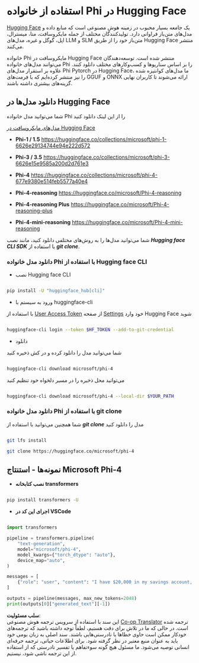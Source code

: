 <!--
CO_OP_TRANSLATOR_METADATA:
{
  "original_hash": "624fe133fba62773979d45f54519f7bb",
  "translation_date": "2025-07-16T18:50:12+00:00",
  "source_file": "md/01.Introduction/02/01.HF.md",
  "language_code": "fa"
}
-->
# **استفاده از خانواده Phi در Hugging Face**

[Hugging Face](https://huggingface.co/) یک جامعه بسیار محبوب در زمینه هوش مصنوعی است که منابع داده و مدل‌های متن‌باز فراوانی دارد. تولیدکنندگان مختلف از جمله مایکروسافت، متا، میسترال، اپل، گوگل و غیره، مدل‌های LLM و SLM متن‌باز خود را از طریق Hugging Face منتشر می‌کنند.

خانواده Phi مایکروسافت در Hugging Face منتشر شده است. توسعه‌دهندگان می‌توانند مدل‌های خانواده Phi را بر اساس سناریوها و کسب‌وکارهای مختلف دانلود کنند. علاوه بر استقرار مدل‌های Phi Pytorch در Hugging Face، ما مدل‌های کوانتیزه شده را نیز منتشر کرده‌ایم که با فرمت‌های GGUF و ONNX ارائه می‌شوند تا کاربران نهایی گزینه‌های بیشتری داشته باشند.

## **دانلود مدل‌ها در Hugging Face**

شما می‌توانید مدل خانواده Phi را از این لینک دانلود کنید

[مدل‌های مایکروسافت در Hugging Face](https://huggingface.co/microsoft)

-  **Phi-1 / 1.5** https://huggingface.co/collections/microsoft/phi-1-6626e29134744e94e222d572

-  **Phi-3 / 3.5** https://huggingface.co/collections/microsoft/phi-3-6626e15e9585a200d2d761e3

-  **Phi-4** https://huggingface.co/collections/microsoft/phi-4-677e9380e514feb5577a40e4

- **Phi-4-reasoning** https://huggingface.co/microsoft/Phi-4-reasoning

- **Phi-4-reasoning Plus** https://huggingface.co/microsoft/Phi-4-reasoning-plus 

- **Phi-4-mini-reasoning** https://huggingface.co/microsoft/Phi-4-mini-reasoning

شما می‌توانید مدل‌ها را به روش‌های مختلفی دانلود کنید، مانند نصب ***Hugging face CLI SDK*** یا استفاده از ***git clone***.

### **دانلود مدل خانواده Phi با استفاده از Hugging face CLI**

- نصب Hugging face CLI

```bash

pip install -U "huggingface_hub[cli]"

```

- ورود به سیستم با huggingface-cli

با استفاده از [User Access Token](https://huggingface.co/docs/hub/security-tokens) از صفحه [Settings](https://huggingface.co/settings/tokens) خود وارد Hugging Face شوید

```bash

huggingface-cli login --token $HF_TOKEN --add-to-git-credential

```

- دانلود

شما می‌توانید مدل را دانلود کرده و در کش ذخیره کنید

```bash

huggingface-cli download microsoft/phi-4

```

می‌توانید محل ذخیره را در مسیر دلخواه خود تنظیم کنید

```bash

huggingface-cli download microsoft/phi-4 --local-dir $YOUR_PATH

```

### **دانلود مدل خانواده Phi با استفاده از git clone**

شما همچنین می‌توانید با استفاده از ***git clone*** مدل را دانلود کنید

```bash

git lfs install

git clone https://huggingface.co/microsoft/phi-4

```

## **نمونه‌ها - استنتاج Microsoft Phi-4**

- **نصب کتابخانه transformers**

```bash

pip install transformers -U

```

- **اجرای این کد در VSCode**

```python

import transformers

pipeline = transformers.pipeline(
    "text-generation",
    model="microsoft/phi-4",
    model_kwargs={"torch_dtype": "auto"},
    device_map="auto",
)

messages = [
    {"role": "user", "content": "I have $20,000 in my savings account, where I receive a 4% profit per year and payments twice a year. Can you please tell me how long it will take for me to become a millionaire? Also, can you please explain the math step by step as if you were explaining it to an uneducated person?"},
]

outputs = pipeline(messages, max_new_tokens=2048)
print(outputs[0]["generated_text"][-1])

```

**سلب مسئولیت**:  
این سند با استفاده از سرویس ترجمه هوش مصنوعی [Co-op Translator](https://github.com/Azure/co-op-translator) ترجمه شده است. در حالی که ما در تلاش برای دقت هستیم، لطفاً توجه داشته باشید که ترجمه‌های خودکار ممکن است حاوی خطاها یا نادرستی‌هایی باشند. سند اصلی به زبان بومی خود باید به عنوان منبع معتبر در نظر گرفته شود. برای اطلاعات حیاتی، ترجمه حرفه‌ای انسانی توصیه می‌شود. ما مسئول هیچ گونه سوءتفاهم یا تفسیر نادرستی که از استفاده از این ترجمه ناشی شود، نیستیم.